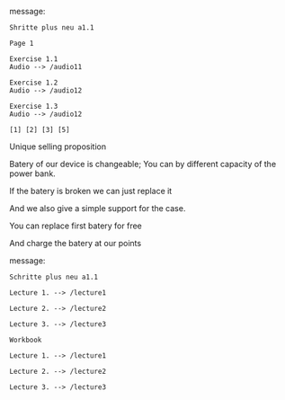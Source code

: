 

message:

    Shritte plus neu a1.1 

    Page 1 

    Exercise 1.1
    Audio --> /audio11

    Exercise 1.2
    Audio --> /audio12

    Exercise 1.3
    Audio --> /audio12

    [1] [2] [3] [5]



Unique selling proposition

Batery of our device is changeable; You can by different capacity of the power bank.

If the batery is broken we can just replace it 

And we also give a simple support for the case.

You can replace first batery for free

And charge the batery at our points


message:

    Schritte plus neu a1.1

    Lecture 1. --> /lecture1

    Lecture 2. --> /lecture2

    Lecture 3. --> /lecture3

    Workbook 

    Lecture 1. --> /lecture1

    Lecture 2. --> /lecture2

    Lecture 3. --> /lecture3